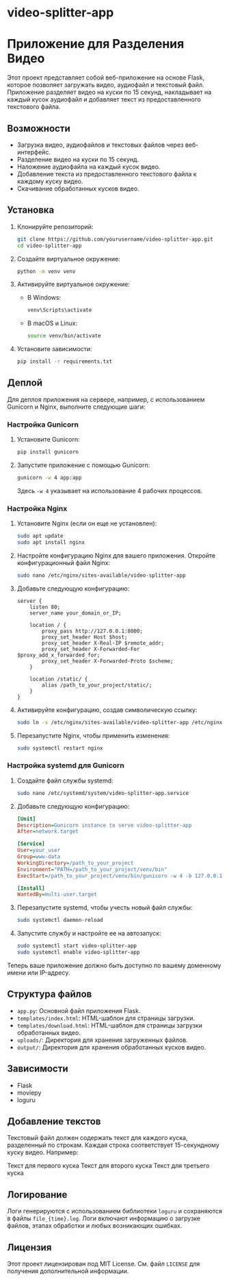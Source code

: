 # video-splitter-app
# Приложение для Разделения Видео

Этот проект представляет собой веб-приложение на основе Flask, которое позволяет загружать видео, аудиофайл и текстовый файл. Приложение разделяет видео на куски по 15 секунд, накладывает на каждый кусок аудиофайл и добавляет текст из предоставленного текстового файла.

## Возможности

- Загрузка видео, аудиофайлов и текстовых файлов через веб-интерфейс.
- Разделение видео на куски по 15 секунд.
- Наложение аудиофайла на каждый кусок видео.
- Добавление текста из предоставленного текстового файла к каждому куску видео.
- Скачивание обработанных кусков видео.

## Установка

1. Клонируйте репозиторий:
    ```sh
    git clone https://github.com/yourusername/video-splitter-app.git
    cd video-splitter-app
    ```

2. Создайте виртуальное окружение:
    ```sh
    python -m venv venv
    ```

3. Активируйте виртуальное окружение:

    - В Windows:
        ```sh
        venv\Scripts\activate
        ```
    - В macOS и Linux:
        ```sh
        source venv/bin/activate
        ```

4. Установите зависимости:
    ```sh
    pip install -r requirements.txt
    ```

## Деплой

Для деплоя приложения на сервере, например, с использованием Gunicorn и Nginx, выполните следующие шаги:

### Настройка Gunicorn

1. Установите Gunicorn:
    ```sh
    pip install gunicorn
    ```

2. Запустите приложение с помощью Gunicorn:
    ```sh
    gunicorn -w 4 app:app
    ```
    Здесь `-w 4` указывает на использование 4 рабочих процессов.

### Настройка Nginx

1. Установите Nginx (если он еще не установлен):
    ```sh
    sudo apt update
    sudo apt install nginx
    ```

2. Настройте конфигурацию Nginx для вашего приложения. Откройте конфигурационный файл Nginx:
    ```sh
    sudo nano /etc/nginx/sites-available/video-splitter-app
    ```

3. Добавьте следующую конфигурацию:
    ```nginx
    server {
        listen 80;
        server_name your_domain_or_IP;

        location / {
            proxy_pass http://127.0.0.1:8000;
            proxy_set_header Host $host;
            proxy_set_header X-Real-IP $remote_addr;
            proxy_set_header X-Forwarded-For $proxy_add_x_forwarded_for;
            proxy_set_header X-Forwarded-Proto $scheme;
        }

        location /static/ {
            alias /path_to_your_project/static/;
        }
    }
    ```

4. Активируйте конфигурацию, создав символическую ссылку:
    ```sh
    sudo ln -s /etc/nginx/sites-available/video-splitter-app /etc/nginx/sites-enabled
    ```

5. Перезапустите Nginx, чтобы применить изменения:
    ```sh
    sudo systemctl restart nginx
    ```

### Настройка systemd для Gunicorn

1. Создайте файл службы systemd:
    ```sh
    sudo nano /etc/systemd/system/video-splitter-app.service
    ```

2. Добавьте следующую конфигурацию:
    ```ini
    [Unit]
    Description=Gunicorn instance to serve video-splitter-app
    After=network.target

    [Service]
    User=your_user
    Group=www-data
    WorkingDirectory=/path_to_your_project
    Environment="PATH=/path_to_your_project/venv/bin"
    ExecStart=/path_to_your_project/venv/bin/gunicorn -w 4 -b 127.0.0.1:8000 app:app

    [Install]
    WantedBy=multi-user.target
    ```

3. Перезапустите systemd, чтобы учесть новый файл службы:
    ```sh
    sudo systemctl daemon-reload
    ```

4. Запустите службу и настройте ее на автозапуск:
    ```sh
    sudo systemctl start video-splitter-app
    sudo systemctl enable video-splitter-app
    ```
Теперь ваше приложение должно быть доступно по вашему доменному имени или IP-адресу.

## Структура файлов

- `app.py`: Основной файл приложения Flask.
- `templates/index.html`: HTML-шаблон для страницы загрузки.
- `templates/download.html`: HTML-шаблон для страницы загрузки обработанных видео.
- `uploads/`: Директория для хранения загруженных файлов.
- `output/`: Директория для хранения обработанных кусков видео.

## Зависимости

- Flask
- moviepy
- loguru

## Добавление текстов

Текстовый файл должен содержать текст для каждого куска, разделенный по строкам. Каждая строка соответствует 15-секундному куску видео. Например:

Текст для первого куска
Текст для второго куска
Текст для третьего куска

## Логирование

Логи генерируются с использованием библиотеки `loguru` и сохраняются в файлы `file_{time}.log`. Логи включают информацию о загрузке файлов, этапах обработки и любых возникающих ошибках.

## Лицензия

Этот проект лицензирован под MIT License. См. файл `LICENSE` для получения дополнительной информации.

